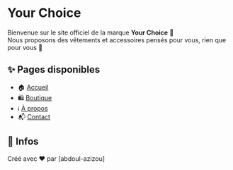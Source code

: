 # Your Choice

Bienvenue sur le site officiel de la marque **Your Choice** 🌸  
Nous proposons des vêtements et accessoires pensés pour vous, rien que pour vous 💖

## ✨ Pages disponibles

- 🏠 [Accueil](index.html)
- 🛍️ [Boutique](boutique.html)
- ℹ️ [À propos](apropos.html)
- 📬 [Contact](contact.html)

## 📌 Infos

Créé avec ❤️ par [abdoul-azizou]
